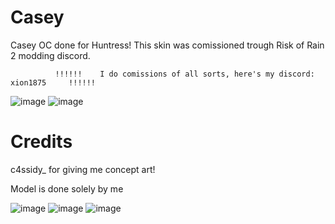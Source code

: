 # Casey
Casey OC done for Huntress! 
This skin was comissioned trough Risk of Rain 2 modding discord.


              !!!!!!    I do comissions of all sorts, here's my discord: xion1875     !!!!!!
![image](https://github.com/user-attachments/assets/edca685d-8a60-4c60-87ee-06293348127a)
![image](https://github.com/user-attachments/assets/08737ee4-cb2a-44d0-9e9f-02293fca9ed0)








# Credits
c4ssidy_ for giving me concept art!

Model is done solely by me

![image](https://github.com/user-attachments/assets/09cd6176-a457-4c55-9fa1-9bed87050e0c)
![image](https://github.com/user-attachments/assets/5b2e00c2-c303-452e-9417-264db2349bc2)
![image](https://github.com/user-attachments/assets/19accec0-58e7-4313-8b32-6b32d4e36194)





